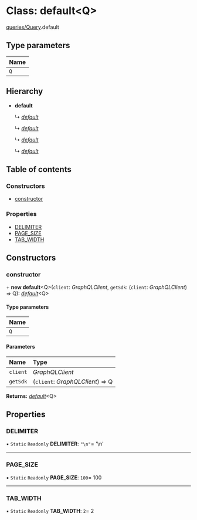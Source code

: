 # Class: default<Q\>

[queries/Query](../modules/queries_query.md).default

## Type parameters

| Name |
| :------ |
| `Q` |

## Hierarchy

- **default**

  ↳ [*default*](queries_commit.default.md)

  ↳ [*default*](queries_file.default.md)

  ↳ [*default*](queries_release.default.md)

  ↳ [*default*](queries_repository.default.md)

## Table of contents

### Constructors

- [constructor](queries_query.default.md#constructor)

### Properties

- [DELIMITER](queries_query.default.md#delimiter)
- [PAGE\_SIZE](queries_query.default.md#page_size)
- [TAB\_WIDTH](queries_query.default.md#tab_width)

## Constructors

### constructor

\+ **new default**<Q\>(`client`: *GraphQLClient*, `getSdk`: (`client`: *GraphQLClient*) => Q): [*default*](queries_query.default.md)<Q\>

#### Type parameters

| Name |
| :------ |
| `Q` |

#### Parameters

| Name | Type |
| :------ | :------ |
| `client` | *GraphQLClient* |
| `getSdk` | (`client`: *GraphQLClient*) => Q |

**Returns:** [*default*](queries_query.default.md)<Q\>

## Properties

### DELIMITER

▪ `Static` `Readonly` **DELIMITER**: ``"\n"``= '\n'

___

### PAGE\_SIZE

▪ `Static` `Readonly` **PAGE\_SIZE**: ``100``= 100

___

### TAB\_WIDTH

▪ `Static` `Readonly` **TAB\_WIDTH**: ``2``= 2
